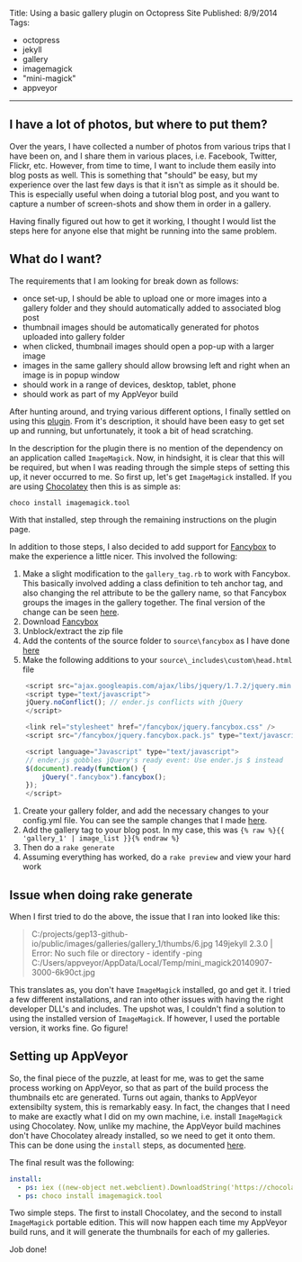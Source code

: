 Title: Using a basic gallery plugin on Octopress Site
Published: 8/9/2014
Tags: 
  - octopress
  - jekyll
  - gallery
  - imagemagick
  - "mini-magick"
  - appveyor
---

## I have a lot of photos, but where to put them?

Over the years, I have collected a number of photos from various trips that I have been on, and I share them in various places, i.e. Facebook, Twitter, Flickr, etc.  However, from time to time, I want to include them easily into blog posts as well.  This is something that "should" be easy, but my experience over the last few days is that it isn't as simple as it should be.  This is especially useful when doing a tutorial blog post, and you want to capture a number of screen-shots and show them in order in a gallery.

Having finally figured out how to get it working, I thought I would list the steps here for anyone else that might be running into the same problem.

## What do I want?

The requirements that I am looking for break down as follows:

- once set-up, I should be able to upload one or more images into a gallery folder and they should automatically added to associated blog post
- thumbnail images should be automatically generated for photos uploaded into gallery folder
- when clicked, thumbnail images should open a pop-up with a larger image
- images in the same gallery should allow browsing left and right when an image is in popup window
- should work in a range of devices, desktop, tablet, phone
- should work as part of my AppVeyor build

After hunting around, and trying various different options, I finally settled on using this [plugin](https://github.com/yortz/octopress_gallery).  From it's description, it should have been easy to get set up and running, but unfortunately, it took a bit of head scratching.

In the description for the plugin there is no mention of the dependency on an application called ```ImageMagick```.  Now, in hindsight, it is clear that this will be required, but when I was reading through the simple steps of setting this up, it never occurred to me.  So first up, let's get ```ImageMagick``` installed.  If you are using [Chocolatey](http://chocolatey.org/) then this is as simple as:

```choco install imagemagick.tool```

With that installed, step through the remaining instructions on the plugin page.

In addition to those steps, I also decided to add support for [Fancybox](http://fancybox.net/) to make the experience a little nicer.  This involved the following:

1. Make a slight modification to the ```gallery_tag.rb``` to work with Fancybox.  This basically involved adding a class definition to teh anchor tag, and also changing the rel attribute to be the gallery name, so that Fancybox groups the images in the gallery together.  The final version of the change can be seen [here](https://github.com/gep13/gep13.github.io/commit/8f597cd922ffc3556481e7148990bcaa675dcceb#diff-dc86fc94e212fa637e5f2689a8379e1fR10).
1. Download [Fancybox](http://fancyapps.com/fancybox/#license)
1. Unblock/extract the zip file
1. Add the contents of the source folder to ```source\fancybox``` as I have done [here](https://github.com/gep13/gep13.github.io/tree/source/source/fancybox)
1. Make the following additions to your ```source\_includes\custom\head.html``` file

```javascript
    <script src="ajax.googleapis.com/ajax/libs/jquery/1.7.2/jquery.min.js" type="text/javascript"></script>
    <script type="text/javascript">
    jQuery.noConflict(); // ender.js conflicts with jQuery
    </script>

    <link rel="stylesheet" href="/fancybox/jquery.fancybox.css" />
    <script src="/fancybox/jquery.fancybox.pack.js" type="text/javascript"></script>

    <script language="Javascript" type="text/javascript">
    // ender.js gobbles jQuery's ready event: Use ender.js $ instead
    $(document).ready(function() {
        jQuery(".fancybox").fancybox();
    });
    </script>
```

1. Create your gallery folder, and add the necessary changes to your config.yml file.  You can see the sample changes that I made [here](https://github.com/gep13/gep13.github.io/commit/8f597cd922ffc3556481e7148990bcaa675dcceb).
1. Add the gallery tag to your blog post.  In my case, this was ```{% raw %}{{ 'gallery_1' | image_list }}{% endraw %}```
1. Then do a ```rake generate```
2. Assuming everything has worked, do a ```rake preview``` and view your hard work

## Issue when doing rake generate

When I first tried to do the above, the issue that I ran into looked like this:

> C:/projects/gep13-github-io/public/images/galleries/gallery_1/thumbs/6.jpg 
149jekyll 2.3.0 | Error:  No such file or directory - identify -ping C:/Users/appveyor/AppData/Local/Temp/mini_magick20140907-3000-6k90ct.jpg

This translates as, you don't have ```ImageMagick``` installed, go and get it.  I tried a few different installations, and ran into other issues with having the right developer DLL's and includes.  The upshot was, I couldn't find a solution to using the installed version of ```ImageMagick```.  If however, I used the portable version, it works fine.  Go figure!

## Setting up AppVeyor

So, the final piece of the puzzle, at least for me, was to get the same process working on AppVeyor, so that as part of the build process the thumbnails etc are generated.  Turns out again, thanks to AppVeyor extensibilty system, this is remarkably easy.  In fact, the changes that I need to make are exactly what I did on my own machine, i.e. install ```ImageMagick``` using Chocolatey.  Now, unlike my machine, the AppVeyor build machines don't have Chocolatey already installed, so we need to get it onto them.  This can be done using the ```install``` steps, as documented [here](http://www.appveyor.com/docs/appveyor-yml).

The final result was the following:

```yaml
install:
  - ps: iex ((new-object net.webclient).DownloadString('https://chocolatey.org/install.ps1'))
  - ps: choco install imagemagick.tool
```

Two simple steps.  The first to install Chocolatey, and the second to install ```ImageMagick``` portable edition.  This will now happen each time my AppVeyor build runs, and it will generate the thumbnails for each of my galleries.

Job done!